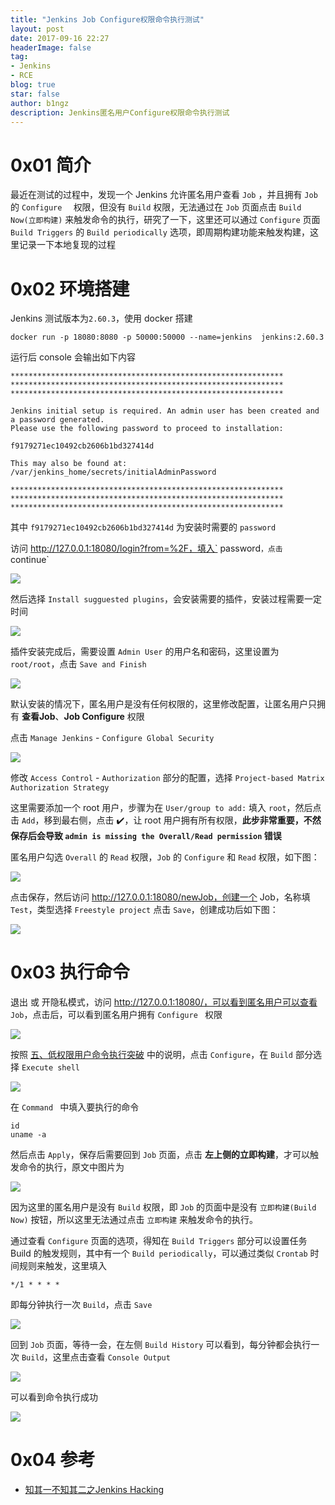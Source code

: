 ```yaml
---
title: "Jenkins Job Configure权限命令执行测试"
layout: post
date: 2017-09-16 22:27
headerImage: false
tag:
- Jenkins
- RCE
blog: true
star: false
author: b1ngz
description: Jenkins匿名用户Configure权限命令执行测试
---
```


# 0x01 简介

最近在测试的过程中，发现一个 Jenkins 允许匿名用户查看 `Job` ，并且拥有 `Job` 的 `Configure  ` 权限，但没有 `Build` 权限，无法通过在 `Job` 页面点击 `Build Now(立即构建)` 来触发命令的执行，研究了一下，这里还可以通过 `Configure` 页面 `Build Triggers` 的 `Build periodically` 选项，即周期构建功能来触发构建，这里记录一下本地复现的过程

# 0x02 环境搭建

Jenkins 测试版本为`2.60.3`，使用 docker 搭建

```shell
docker run -p 18080:8080 -p 50000:50000 --name=jenkins  jenkins:2.60.3
```

运行后 console 会输出如下内容

```shell
*************************************************************
*************************************************************
*************************************************************

Jenkins initial setup is required. An admin user has been created and a password generated.
Please use the following password to proceed to installation:

f9179271ec10492cb2606b1bd327414d

This may also be found at: /var/jenkins_home/secrets/initialAdminPassword

*************************************************************
*************************************************************
*************************************************************
```

其中 `f9179271ec10492cb2606b1bd327414d` 为安装时需要的 `password`

访问 http://127.0.0.1:18080/login?from=%2F，填入` password`，点击  `continue`

![](/assets/images/jenkins_configure/1.jpeg)

然后选择 `Install sugguested plugins`，会安装需要的插件，安装过程需要一定时间

![](/assets/images/jenkins_configure/2.jpeg)

插件安装完成后，需要设置 `Admin User` 的用户名和密码，这里设置为 `root/root`，点击 `Save and Finish`

![](/assets/images/jenkins_configure/3.jpeg)

默认安装的情况下，匿名用户是没有任何权限的，这里修改配置，让匿名用户只拥有 **查看Job**、**Job Configure** 权限

点击 `Manage Jenkins` -  `Configure Global Security`

![](/assets/images/jenkins_configure/4.jpeg)

修改 `Access Control` - `Authorization` 部分的配置，选择 `Project-based Matrix Authorization Strategy`

这里需要添加一个 root 用户，步骤为在 `User/group to add:` 填入 `root`，然后点击 `Add`，移到最右侧，点击 ✔️，让 root 用户拥有所有权限，**此步非常重要，不然保存后会导致  `admin is missing the Overall/Read permission` 错误**

匿名用户勾选 `Overall` 的 `Read` 权限，`Job` 的 `Configure` 和 `Read` 权限，如下图：

![](/assets/images/jenkins_configure/5.jpeg)

点击保存，然后访问 http://127.0.0.1:18080/newJob，创建一个 Job，名称填 `Test`，类型选择 `Freestyle project` 点击 `Save`，创建成功后如下图：

![](/assets/images/jenkins_configure/6.jpeg)

# 0x03 执行命令

退出 或 开隐私模式，访问 http://127.0.0.1:18080/，可以看到匿名用户可以查看 `Job`，点击后，可以看到匿名用户拥有 `Configure ` 权限

![](/assets/images/jenkins_configure/7.jpeg)

按照 [五、低权限用户命令执行突破](https://www.secpulse.com/archives/2166.html) 中的说明，点击 `Configure`，在 `Build` 部分选择 `Execute shell`

![](/assets/images/jenkins_configure/8.jpeg)

在 `Command ` 中填入要执行的命令

```
id
uname -a
```

然后点击 `Apply`，保存后需要回到 `Job` 页面，点击 **左上侧的立即构建**，才可以触发命令的执行，原文中图片为 

![](/assets/images/jenkins_configure/9.jpeg)

因为这里的匿名用户是没有 `Build` 权限，即 `Job` 的页面中是没有 `立即构建(Build Now)` 按钮，所以这里无法通过点击 `立即构建` 来触发命令的执行。

通过查看 `Configure` 页面的选项，得知在 `Build Triggers` 部分可以设置任务 Build 的触发规则，其中有一个 `Build periodically`，可以通过类似 `Crontab` 时间规则来触发，这里填入 

```
*/1 * * * *
```

即每分钟执行一次 `Build`，点击 `Save`

 ![](/assets/images/jenkins_configure/10.jpeg)

回到 `Job` 页面，等待一会，在左侧 `Build History` 可以看到，每分钟都会执行一次 `Build`，这里点击查看 `Console Output`

 ![](/assets/images/jenkins_configure/11.jpeg)

可以看到命令执行成功

 ![](/assets/images/jenkins_configure/12.jpeg)

# 0x04 参考

-    [知其一不知其二之Jenkins Hacking]( https://www.secpulse.com/archives/2166.html )